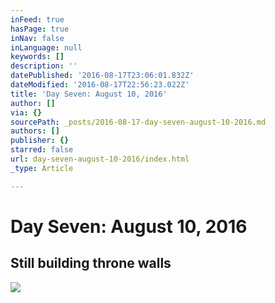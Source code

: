 ```yaml
---
inFeed: true
hasPage: true
inNav: false
inLanguage: null
keywords: []
description: ''
datePublished: '2016-08-17T23:06:01.832Z'
dateModified: '2016-08-17T22:56:23.022Z'
title: 'Day Seven: August 10, 2016'
author: []
via: {}
sourcePath: _posts/2016-08-17-day-seven-august-10-2016.md
authors: []
publisher: {}
starred: false
url: day-seven-august-10-2016/index.html
_type: Article

---
```

# Day Seven: August 10, 2016

## Still building throne walls
![](https://the-grid-user-content.s3-us-west-2.amazonaws.com/bb4b5303-6856-42af-857e-4b5cc681ef84.jpg)